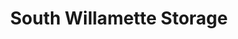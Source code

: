 ---
title: "South Willamette Storage"
url: /cottage-grove/south-willamette-storage/
shop: Mieten
---